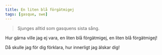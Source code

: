 ```yaml
---
title: En liten blå förgätmigej
tags: [gasque, swe]
---
```


> Sjunges alltid som gasquens sista sång.

Hur gärna ville jag ej vara,
en liten blå förgätmigej,
en liten blå förgätmigej!

Då skulle jag för dig förklara,
hur innerligt jag älskar dig!
